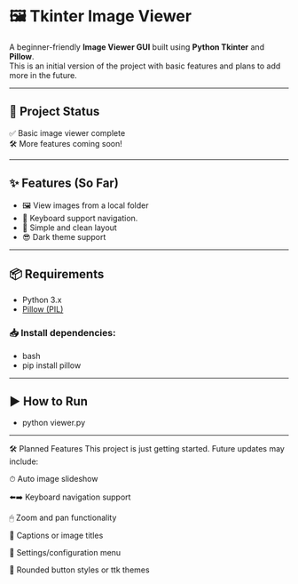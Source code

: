 # 🖼️ Tkinter Image Viewer

A beginner-friendly **Image Viewer GUI** built using **Python Tkinter** and **Pillow**.  
This is an initial version of the project with basic features and plans to add more in the future.

---

## 🚧 Project Status

✅ Basic image viewer complete    
🛠️ More features coming soon!

---

## ✨ Features (So Far)

- 🖼️ View images from a local folder
- 🔄 Keyboard support navigation.
- 🧼 Simple and clean layout
- 😎 Dark theme support

---

## 📦 Requirements

- Python 3.x
- [Pillow (PIL)](https://pypi.org/project/Pillow/)

### 📥 Install dependencies:

- bash
- pip install pillow


---

## ▶️ How to Run
- python viewer.py

---
🛠️ Planned Features
This project is just getting started. Future updates may include:

⏱ Auto image slideshow

⬅️➡️ Keyboard navigation support

🖱 Zoom and pan functionality

📝 Captions or image titles

🧪 Settings/configuration menu

🧊 Rounded button styles or ttk themes


